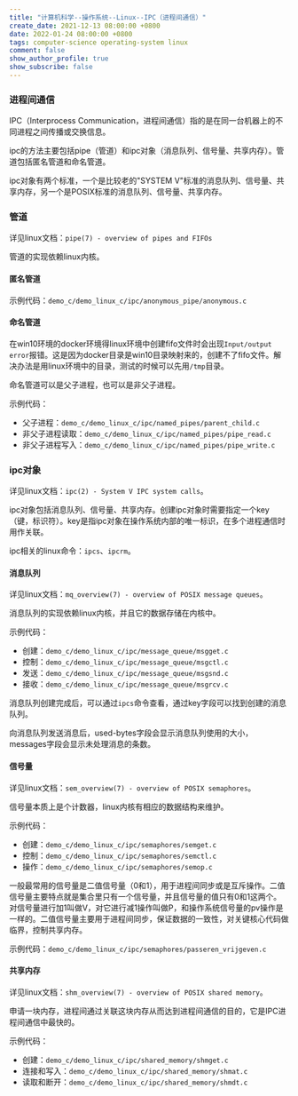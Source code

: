 ```yaml
---
title: "计算机科学--操作系统--Linux--IPC（进程间通信）"
create_date: 2021-12-13 08:00:00 +0800
date: 2022-01-24 08:00:00 +0800
tags: computer-science operating-system linux
comment: false
show_author_profile: true
show_subscribe: false
---
```


### 进程间通信

IPC（Interprocess Communication，进程间通信）指的是在同一台机器上的不同进程之间传播或交换信息。

ipc的方法主要包括pipe（管道）和ipc对象（消息队列、信号量、共享内存）。管道包括匿名管道和命名管道。

ipc对象有两个标准，一个是比较老的"SYSTEM V"标准的消息队列、信号量、共享内存，另一个是POSIX标准的消息队列、信号量、共享内存。

### 管道

详见linux文档：`pipe(7) - overview of pipes and FIFOs`

管道的实现依赖linux内核。

#### 匿名管道

示例代码：`demo_c/demo_linux_c/ipc/anonymous_pipe/anonymous.c`

#### 命名管道

在win10环境的docker环境得linux环境中创建fifo文件时会出现`Input/output error`报错。这是因为docker目录是win10目录映射来的，创建不了fifo文件。解决办法是用linux环境中的目录，测试的时候可以先用`/tmp`目录。

命名管道可以是父子进程，也可以是非父子进程。

示例代码：

- 父子进程：`demo_c/demo_linux_c/ipc/named_pipes/parent_child.c`
- 非父子进程读取：`demo_c/demo_linux_c/ipc/named_pipes/pipe_read.c`
- 非父子进程写入：`demo_c/demo_linux_c/ipc/named_pipes/pipe_write.c`

### ipc对象

详见linux文档：`ipc(2) - System V IPC system calls`。

ipc对象包括消息队列、信号量、共享内存。创建ipc对象时需要指定一个key（键，标识符）。key是指ipc对象在操作系统内部的唯一标识，在多个进程通信时用作关联。

ipc相关的linux命令：`ipcs`、`ipcrm`。

#### 消息队列

详见linux文档：`mq_overview(7) - overview of POSIX message queues`。

消息队列的实现依赖linux内核，并且它的数据存储在内核中。

示例代码：

- 创建：`demo_c/demo_linux_c/ipc/message_queue/msgget.c`
- 控制：`demo_c/demo_linux_c/ipc/message_queue/msgctl.c`
- 发送：`demo_c/demo_linux_c/ipc/message_queue/msgsnd.c`
- 接收：`demo_c/demo_linux_c/ipc/message_queue/msgrcv.c`

消息队列创建完成后，可以通过`ipcs`命令查看，通过key字段可以找到创建的消息队列。

向消息队列发送消息后，used-bytes字段会显示消息队列使用的大小，messages字段会显示未处理消息的条数。

#### 信号量

详见linux文档：`sem_overview(7) - overview of POSIX semaphores`。

信号量本质上是个计数器，linux内核有相应的数据结构来维护。

示例代码：

- 创建：`demo_c/demo_linux_c/ipc/semaphores/semget.c`
- 控制：`demo_c/demo_linux_c/ipc/semaphores/semctl.c`
- 操作：`demo_c/demo_linux_c/ipc/semaphores/semop.c`

一般最常用的信号量是二值信号量（0和1），用于进程间同步或是互斥操作。二值信号量主要特点就是集合里只有一个信号量，并且信号量的值只有0和1这两个。对信号量进行加1叫做V，对它进行减1操作叫做P，和操作系统信号量的pv操作是一样的。二值信号量主要用于进程间同步，保证数据的一致性，对关键核心代码做临界，控制共享内存。

示例代码：`demo_c/demo_linux_c/ipc/semaphores/passeren_vrijgeven.c`

#### 共享内存

详见linux文档：`shm_overview(7) - overview of POSIX shared memory`。

申请一块内存，进程间通过关联这块内存从而达到进程间通信的目的，它是IPC进程间通信中最快的。

示例代码：

- 创建：`demo_c/demo_linux_c/ipc/shared_memory/shmget.c`
- 连接和写入：`demo_c/demo_linux_c/ipc/shared_memory/shmat.c`
- 读取和断开：`demo_c/demo_linux_c/ipc/shared_memory/shmdt.c`
